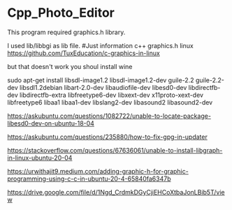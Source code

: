 # Cpp_Photo_Editor
This program required graphics.h library.

I used lib/libbgi as lib file.
#Just information
c++ graphics.h linux
https://github.com/TuxEducation/c-graphics-in-linux

but that doesn't work you shoul install wine

sudo apt-get install libsdl-image1.2 libsdl-image1.2-dev guile-2.2 guile-2.2-dev libsdl1.2debian libart-2.0-dev libaudiofile-dev libesd0-dev libdirectfb-dev libdirectfb-extra libfreetype6-dev libxext-dev x11proto-xext-dev libfreetype6 libaa1 libaa1-dev libslang2-dev libasound2 libasound2-dev

https://askubuntu.com/questions/1082722/unable-to-locate-package-libesd0-dev-on-ubuntu-18-04

https://askubuntu.com/questions/235880/how-to-fix-gpg-in-updater

https://stackoverflow.com/questions/67636061/unable-to-install-libgraph-in-linux-ubuntu-20-04

https://urwithajit9.medium.com/adding-graphic-h-for-graphic-programming-using-c-c-in-ubuntu-20-4-65840fa6347b

https://drive.google.com/file/d/1Ngd_CrdmkDGyCjiEHCoXtbaJonLBib5T/view
